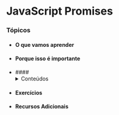 # JavaScript Promises

### Tópicos
* #### O que vamos aprender
* #### Porque isso é importante
* ####<details>
    <summary>Conteúdos</summary>
    1. Application Programming Interface (API) <br>
    2. Relemebrando o fluxo assíncrono <br>
    3. Promises <br>
    4. Para fixar
  </details> 
* #### Exercícios
* #### Recursos Adicionais
